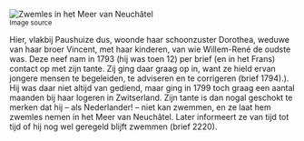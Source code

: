 ![Zwemles in het Meer van Neuchâtel](/assets/data-models/stories/20210000032_bvz_zwemles-in-het-meer-van-neuchtel/featured.jpg)<br><small><utm-source sourceUrl="https://hetutrechtsarchief.nl/beeldmateriaal/detail/ba4692ab-ee67-5856-be4b-1d99c9341969">Image source</utm-source></small>

Hier, vlakbij Paushuize dus, woonde haar schoonzuster Dorothea, weduwe van haar broer Vincent, met haar kinderen, van wie Willem-René de oudste was. Deze neef nam in 1793 (hij was toen 12) per brief (en in het Frans) contact op met zijn tante. Zij ging daar graag op in, want ze hield ervan jongere mensen te begeleiden, te adviseren en te corrigeren (brief 1794).). Hij was daar niet altijd van gediend, maar ging in 1799 toch graag een aantal maanden bij haar logeren in Zwitserland. Zijn tante is dan nogal geschokt te merken dat hij – als Nederlander! – niet kan zwemmen, en ze laat hem zwemles nemen in het Meer van Neuchâtel. Later informeert ze van tijd tot tijd of hij nog wel geregeld blijft zwemmen (brief 2220).
